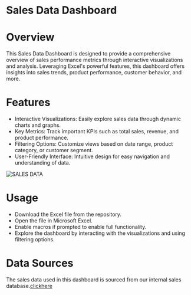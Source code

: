 # Sales Data Dashboard

# Overview
This Sales Data Dashboard is designed to provide a comprehensive overview of sales performance metrics through interactive visualizations and analysis. Leveraging Excel's powerful features, this dashboard offers insights into sales trends, product performance, customer behavior, and more.


# Features
* Interactive Visualizations: Easily explore sales data through dynamic charts and graphs.
* Key Metrics: Track important KPIs such as total sales, revenue, and product performance.
* Filtering Options: Customize views based on date range, product category, or customer segment.
* User-Friendly Interface: Intuitive design for easy navigation and understanding of data.

![SALES DATA](https://github.com/Deepak-karmiyal/Sales-Data-Dashboard-/assets/139327222/fcb5e62f-2e66-462b-81dd-e8d60f3b8979)

# Usage
* Download the Excel file from the repository.
* Open the file in Microsoft Excel.
* Enable macros if prompted to enable full functionality.
* Explore the dashboard by interacting with the visualizations and using filtering options.

# Data Sources
The sales data used in this dashboard is sourced from our internal sales database.[clickhere](https://drive.google.com/file/d/1Gc_nr7FdnkCsY5hCcF7-80FXgJyjVrYU/view?usp=sharing)
